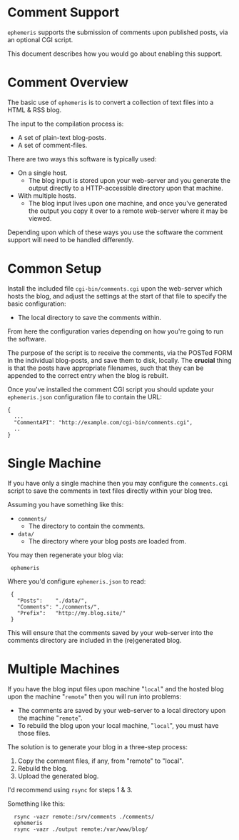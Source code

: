 
# Comment Support

`ephemeris` supports the submission of comments upon published posts, via an optional CGI script.

This document describes how you would go about enabling this support.



# Comment Overview

The basic use of `ephemeris` is to convert a collection of text files into a HTML & RSS blog.

The input to the compilation process is:

* A set of plain-text blog-posts.
* A set of comment-files.

There are two ways this software is typically used:

* On a single host.
   * The blog input is stored upon your web-server and you generate the output directly to a HTTP-accessible directory upon that machine.
* With multiple hosts.
  *  The blog input lives upon one machine, and once you've generated the output you copy it over to a remote web-server where it may be viewed.

Depending upon which of these ways you use the software the comment support will need to be handled differently.



# Common Setup

Install the included file `cgi-bin/comments.cgi` upon the web-server which hosts the blog, and adjust the settings at the start of that file to specify the basic configuration:

* The local directory to save the comments within.

From here the configuration varies depending on how you're going to run the software.

The purpose of the script is to receive the comments, via the POSTed FORM in the individual blog-posts, and save them to disk, locally.  The **crucial** thing is that the posts have appropriate filenames, such that they can be appended to the correct entry when the blog is rebuilt.

Once you've installed the comment CGI script you should update your `ephemeris.json` configuration file to contain the URL:

    {
      ...
      "CommentAPI": "http://example.com/cgi-bin/comments.cgi",
      ..
    }


# Single Machine

If you have only a single machine then you may configure the `comments.cgi` script to save the comments in text files directly within your blog tree.

Assuming you have something like this:

* `comments/`
   * The directory to contain the comments.
* `data/`
   * The directory where your blog posts are loaded from.

You may then regenerate your blog via:

     ephemeris

Where you'd configure `ephemeris.json` to read:

     {
       "Posts":    "./data/",
       "Comments": "./comments/",
       "Prefix":   "http://my.blog.site/"
     }

This will ensure that the comments saved by your web-server into the comments directory are included in the (re)generated blog.



# Multiple Machines

If you have the blog input files upon machine "`local`" and the hosted blog upon the machine "`remote`" then you will run into problems:

* The comments are saved by your web-server to a local directory upon the machine "`remote`".
* To rebuild the blog upon your local machine, "`local`", you must have those files.

The solution is to generate your blog in a three-step process:

1. Copy the comment files, if any, from "remote" to "local".
2. Rebuild the blog.
3. Upload the generated blog.

I'd recommend using `rsync` for steps 1 & 3.

Something like this:

      rsync -vazr remote:/srv/comments ./comments/
      ephemeris
      rsync -vazr ./output remote:/var/www/blog/

